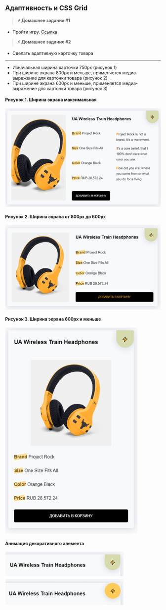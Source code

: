 
##  Адаптивность и CSS Grid

> **⚡️ Домашнее задание #1**

- Пройти игру. [Ссылка](https://cssgridgarden.com/#ru)

> **⚡️ Домашнее задание #2**

- Сделать адаптивную карточку товара

---

- Изначальная ширина карточки 750px (рисунок 1)
- При ширине экрана 800px и меньше, применяется медиа-выражение для карточки товара (рисунок 2)
- При ширине экрана 600px и меньше, применяется медиа-выражение для карточки товара (рисунок 3)

#### Рисунок 1. Ширина экрана максимальная
<img src="./img/img1.png" />

#### Рисунок 2. Ширина экрана от 800px до 600px
<img src="./img/img2.png" />

#### Рисунок 3. Ширина экрана 600px и меньше
<img src="./img/img3.png" />

#### Анимация декоративного элемента
<img src="./img/img4.png" />
